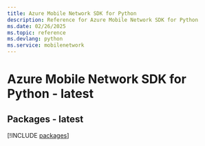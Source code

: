 ```yaml
---
title: Azure Mobile Network SDK for Python
description: Reference for Azure Mobile Network SDK for Python
ms.date: 02/26/2025
ms.topic: reference
ms.devlang: python
ms.service: mobilenetwork
---
```

# Azure Mobile Network SDK for Python - latest
## Packages - latest
[!INCLUDE [packages](mobile-network-index.md)]